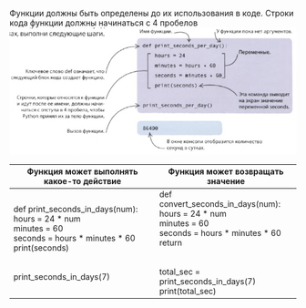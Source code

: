 Функции должны быть определены до их использования в коде.
Строки кода функции должны начинаться с 4 пробелов
![](../_Pictures/Pasted_image_20250306232811.png)


| Функция может выполнять какое-то действие                                                                                                                                           | Функция может возвращать значение                                                                                                                                                                         |
| ----------------------------------------------------------------------------------------------------------------------------------------------------------------------------------- | --------------------------------------------------------------------------------------------------------------------------------------------------------------------------------------------------------- |
| def print_seconds_in_days(num):<br>    hours = 24 * num<br>    minutes = 60<br>    seconds = hours * minutes * 60<br>    print(seconds)<br>    <br><br>print_seconds_in_days(7)<br> | def convert_seconds_in_days(num):<br>    hours = 24 * num<br>    minutes = 60<br>    seconds = hours * minutes * 60<br>    return<br>    <br><br>total_sec = print_seconds_in_days(7)<br>print(total_sec) |




